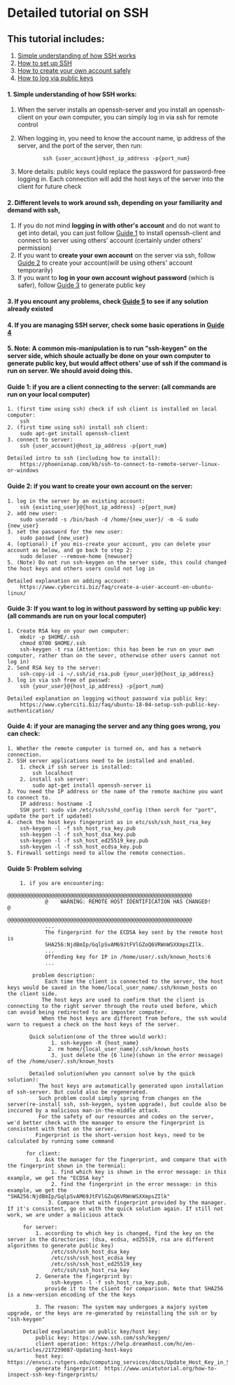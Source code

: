# Detailed tutorial on SSH
## This tutorial includes: 
  1. [Simple understanding of how SSH works](#-1.-Simple-understanding-of-how-SSH-works:-)
  2. [How to set up SSH](#guide-1)
  3. [How to create your own account safely](#guide-2)
  4. [How to log via public keys](#guide-3)
    
#### 1. Simple understanding of how SSH works: 
1. When the server installs an openssh-server and you install an openssh-client on your own computer, you can simply log in via ssh for remote control
2. When logging in, you need to know the account name, ip address of the server, and the port of the server, then run:

               ssh {user_account}@host_ip_address -p{port_num}  
3. More details: public keys could replace the password for password-free logging in. Each connection will add the host keys of the server into the client for future check  


#### 2. Different levels to work around ssh, depending on your familiarity and demand with ssh, 
1. If you do not mind **logging in with other's account** and do not want to get into detail, you can just follow [Guide 1](#guide-1) to install openssh-client and connect to server using others' account (certainly under others' permission)  
2. If you want to **create your own account** on the server via ssh, follow [Guide 2](#guide-2) to create your account(will be using others' account temporarily)  
3. If you want to **log in your own account wighout password** (which is safer), follow [Guide 3](#guide-3) to generate public key


#### 3. If you encount any problems, check [Guide 5](#guide-5) to see if any solution already existed

#### 4. If you are managing SSH server, check some basic operations in [Guide 4](#guide-4)

#### 5. Note: A common mis-manipulation is to run "ssh-keygen" on the server side, which shoule actually be done on your own computer to generate public key, but would affect others' use of ssh if the command is run on server. We should avoid doing this.


#### Guide 1: if you are a client connecting to the server: (all commands are run on your local computer)
    1. (first time using ssh) check if ssh client is installed on local computer:
        ssh
    2. (first time using ssh) install ssh client:
        sudo apt-get install openssh-client
    3. connect to server:
        ssh {user_account}@host_ip_address -p{port_num}

    Detailed intro to ssh (including how to install): 
        https://phoenixnap.com/kb/ssh-to-connect-to-remote-server-linux-or-windows
        
#### Guide 2: if you want to create your own account on the server:
    1. log in the server by an existing account:
        ssh {existing_user}@{host_ip_address} -p{port_num}
    2. add new user:
        sudo useradd -s /bin/bash -d /home/{new_user}/ -m -G sudo {new_user}
    3. set the password for the new user:
        sudo passwd {new_user}
    4. (optional) if you mis-create your account, you can delete your account as below, and go back to step 2:
        sudo deluser --remove-home {newuser}
    5. (Note) Do not run ssh-keygen on the server side, this could changed the host keys and others users could not log in

    Detailed explanation on adding account: 
        https://www.cyberciti.biz/faq/create-a-user-account-on-ubuntu-linux/
    
#### Guide 3: If you want to log in without password by setting up public key: (all commands are run on your local computer)
    1. Create RSA key on your own computer:
        mkdir -p $HOME/.ssh
        chmod 0700 $HOME/.ssh
        ssh-keygen -t rsa (Attention: this has been be run on your own computer, rather than on the sever, otherwise other users cannot not log in)
    2. Send RSA key to the server:
        ssh-copy-id -i ~/.ssh/id_rsa.pub {your_user}@{host_ip_address}
    3. log in via ssh free of passwd:
        ssh {your_user}@{host_ip_address} -p{port_num}

    Detailed explanation on logging without password via public key:
        https://www.cyberciti.biz/faq/ubuntu-18-04-setup-ssh-public-key-authentication/


#### Guide 4: if your are managing the server and any thing goes wrong, you can check:
    1. Whether the remote computer is turned on, and has a network connection.
    2. SSH server applications need to be installed and enabled.
        1. check if ssh server is installed: 
            ssh localhost
        2. install ssh server: 
            sudo apt-get install openssh-server ii
    3. You need the IP address or the name of the remote machine you want to connect to.
        IP address: hostname -I
        SSH port: sudo vim /etc/ssh/sshd_config (then serch for "port", update the port if updated)
    4. check the host keys fingerprint as in etc/ssh/ssh_host_rsa_key
        ssh-keygen -l -f ssh_host_rsa_key.pub
        ssh-keygen -l -f ssh_host_dsa_key.pub
        ssh-keygen -l -f ssh_host_ed25519_key.pub
        ssh-keygen -l -f ssh_host_ecdsa_key.pub
    5. Firewall settings need to allow the remote connection.

#### Guide 5: Problem solving
        1. if you are encountering:
                @@@@@@@@@@@@@@@@@@@@@@@@@@@@@@@@@@@@@@@@@@@@@@@@@@@@@@@@@@@
                @    WARNING: REMOTE HOST IDENTIFICATION HAS CHANGED!     @
                @@@@@@@@@@@@@@@@@@@@@@@@@@@@@@@@@@@@@@@@@@@@@@@@@@@@@@@@@@@
                ...
                The fingerprint for the ECDSA key sent by the remote host is
                SHA256:NjdBmIp/GqlpSvAM69JtFVlGZoQ6VRWnWSXXmpsZIlk.
                ...     
                Offending key for IP in /home/user/.ssh/known_hosts:6
                ...

            problem description:
                Each time the client is connected to the server, the host keys would be saved in the home/local_user_name/.ssh/known_hosts on the client side.  
               The host keys are used to comfirm that the client is connecting to the right server through the route used before, which can avoid being redirected to an imposter computer.     
               When the host keys are different from before, the ssh would warn to request a check on the host keys of the server.  
              
           Quick solution(one of the three would work):
                  1. ssh-keygen -R {host_name}
                 2. rm home/{local_user_name}/.ssh/known_hosts
                  3. just delete the {6 line}(shown in the error message) of the /home/user/.ssh/known_hosts
          
           Detailed solution(when you cannont solve by the quick solution):
              The host keys are automatically generated upon installation of ssh-server. But could also be regenerated.  
              Such problem could simply spring from changes on the server(re-install ssh, ssh-keygen, system upgrade), but coulde also be inccured by a malicious man-in-the-middle attack.  
              For the safety of our resources and codes on the server, we'd better check with the manager to ensure the fingerprint is consistent with that on the server.
             Fingerprint is the short-version host keys, need to be calculated by running some command

          for client: 
             1. Ask the manager for the fingerprint, and compare that with the fingerprint shown in the termnial:
                  1. find which key is shown in the error message: in this example, we get the "ECDSA key"
                  2. find the fingerprint in the error message: in this example, we get the "SHA256:NjdBmIp/GqlpSvAM69JtFVlGZoQ6VRWnWSXXmpsZIlk"
                 3. Compare that with fingerprint provided by the manager. If it's consistent, go on with the quick solution again. If still not work, we are under a malicious attack

         for server: 
             1. according to which key is changed, find the key on the server in the directories: (dsa, ecdsa, ed25519, rsa are different algorithms to generate public key)
                  /etc/ssh/ssh_host_dsa_key
                  /etc/ssh/ssh_host_ecdsa_key
                  /etc/ssh/ssh_host_ed25519_key
                  /etc/ssh/ssh_host_rsa_key
             2. Generate the fingerprint by: 
                  ssh-keygen -l -f ssh_host_rsa_key.pub, 
                provide it to the client for comparison. Note that SHA256 is a new-version encoding of the the keys

             3. The reason: The system may undergoes a majory system upgrade, or the keys are re-generated by reinstalling the ssh or by "ssh-keygen"

         Detailed explanation on public key/host key:
             public key: https://www.ssh.com/ssh/keygen/
             client operation: https://help.dreamhost.com/hc/en-us/articles/217239087-Updating-host-keys
             host key: https://envsci.rutgers.edu/computing_services/docs/Update_Host_Key_in_SSH.pdf
             generate fingerprint: https://www.unixtutorial.org/how-to-inspect-ssh-key-fingerprints/

